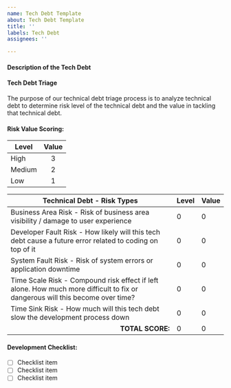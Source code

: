 ```yaml
---
name: Tech Debt Template
about: Tech Debt Template
title: ''
labels: Tech Debt
assignees: ''

---
```


#### Description of the Tech Debt

#### Tech Debt Triage

The purpose of our technical debt triage process is to analyze technical debt to determine risk level of the technical debt and the value in tackling that technical debt.

#### Risk Value Scoring:

| Level  | Value                 |
| ------ | --------------------- |
| High   | <div align="center">3 |
| Medium | <div align="center">2 |
| Low    | <div align="center">1 |

| Technical Debt - Risk Types                                                                                                   | Level | Value |
| ----------------------------------------------------------------------------------------------------------------------------- | ----- | ----- |
| Business Area Risk - Risk of business area visibility / damage to user experience                                             |    0   |   0    |
| Developer Fault Risk - How likely will this tech debt cause a future error related to coding on top of it                     |    0   |   0    |
| System Fault Risk - Risk of system errors or application downtime                                                             |    0   |   0    |
| Time Scale Risk - Compound risk effect if left alone. How much more difficult to fix or dangerous will this become over time? |    0   |   0    |
| Time Sink Risk - How much will this tech debt slow the development process down                                               |    0   |   0    |
| <div align="right">**TOTAL SCORE:**                                                                                           |    0   |   0    |

#### Development Checklist:

- [ ] Checklist item
- [ ] Checklist item
- [ ] Checklist item
